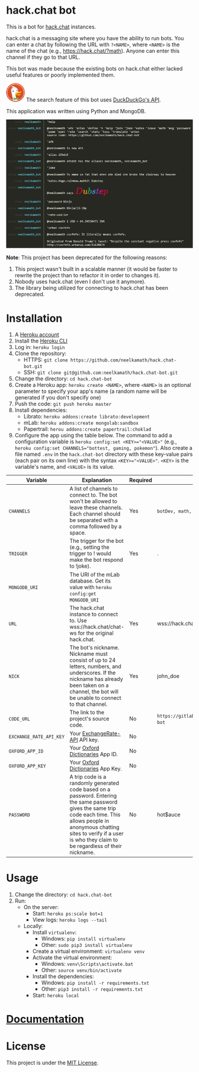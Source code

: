 # hack.chat bot

This is a bot for [hack.chat](https://github.com/hack-chat/main) instances.

hack.chat is a messaging site where you have the ability to run bots. You can enter a chat by following the URL with `?<NAME>`, where `<NAME>` is the name of the chat (e.g., https://hack.chat/?math). Anyone can enter this channel if they go to that URL.

This bot was made because the existing bots on hack.chat either lacked useful features or poorly implemented them. 

<img src="images/ddg.png" alt="DuckDuckGo Logo" height="50" width="50"> The search feature of this bot uses [DuckDuckGo's API](https://duckduckgo.com/).

This application was written using Python and MongoDB.

![Commands](images/screenshot.png)

**Note**: This project has been deprecated for the following reasons:
1. This project wasn't built in a scalable manner (it would be faster to rewrite the project than to refactor it in order to changes it).
1. Nobody uses hack.chat (even I don't use it anymore).
1. The library being utilized for connecting to hack.chat has been deprecated.

# Installation

1. A [Heroku account](https://signup.heroku.com/?c=70130000001x9jFAAQ)
1. Install the [Heroku CLI](https://devcenter.heroku.com/articles/heroku-cli#download-and-install)
1. Log in: `heroku login`
1. Clone the repository:
    - HTTPS: `git clone https://github.com/neelkamath/hack.chat-bot.git`
    - SSH: `git clone git@github.com:neelkamath/hack.chat-bot.git`
1. Change the directory: `cd hack.chat-bot`
1. Create a Heroku app: `heroku create <NAME>`, where `<NAME>` is an optional parameter to specify your app's name (a random name will be generated if you don't specify one)
1. Push the code: `git push heroku master`
1. Install dependencies:
    - Librato: `heroku addons:create librato:development`
    - mLab: `heroku addons:create mongolab:sandbox`
    - Papertrail: `herou addons:create papertrail:choklad`
1. Configure the app using the table below. The command to add a configuration variable is `heroku config:set <KEY>="<VALUE>"` (e.g., `heroku config:set CHANNELS="bottest, gaming, pokemon"`). Also create a file named `.env` in the `hack.chat-bot` directory with these key-value pairs (each pair on its own line) with the syntax `<KEY>="<VALUE>"`. `<KEY>` is the variable's name, and `<VALUE>` is its value.

|Variable|Explanation|Required|Example|
|--------|-----------|--------|-------|
|`CHANNELS`|A list of channels to connect to. The bot won't be allowed to leave these channels. Each channel should be separated with a comma followed by a space.|Yes|`botDev, math, pokemon`|
|`TRIGGER`|The trigger for the bot (e.g., setting the trigger to ! would make the bot respond to !joke).|Yes|.|
|`MONGODB_URI`|The URI of the mLab database. Get its value with `heroku config:get MONGODB_URI`||
|`URL`|The hack.chat instance to connect to. Use wss://hack.chat/chat-ws for the original hack.chat.|Yes|wss://hack.chat/chat-ws|
|`NICK`|The bot's nickname. Nickname must consist of up to 24 letters, numbers, and underscores. If the nickname has already been taken on a channel, the bot will be unable to connect to that channel.|Yes|john_doe|
|`CODE_URL`|The link to the project's source code.|No|`https://gitlab.com/neelkamath/hack.chat-bot`|
|`EXCHANGE_RATE_API_KEY`|Your [ExchangeRate-API](https://www.exchangerate-api.com/) API key.|No||
|`OXFORD_APP_ID`|Your [Oxford Dictionaries](https://developer.oxforddictionaries.com/) App ID.|No||
|`OXFORD_APP_KEY`|Your [Oxford Dictionaries](https://developer.oxforddictionaries.com/) App Key.|No||
|`PASSWORD`|A trip code is a randomly generated code based on a password. Entering the same password gives the same trip code each time. This allows people in anonymous chatting sites to verify if a user is who they claim to be regardless of their nickname.|No|hot$auce|

# Usage

1. Change the directory: `cd hack.chat-bot`
1. Run:
    - On the server:
        - Start: `heroku ps:scale bot=1`
        - View logs: `heroku logs --tail`
    - Locally:
        - Install `virtualenv`:
            - Windows: `pip install virtualenv`
            - Other: `sudo pip3 install virtualenv`
        - Create a virtual environment: `virtualenv venv`
        - Activate the virtual environment:
            - Windows: `venv\Scripts\activate.bat`
            - Other: `source venv/bin/activate`
        - Install the dependencies:
            - Windows: `pip install -r requirements.txt`
            - Other: `pip3 install -r requirements.txt`
        - Start: `heroku local`

# [Documentation](DOCUMENTATION.md)

# License

This project is under the [MIT License](LICENSE).
